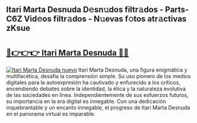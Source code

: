 ## Itari Marta Desnuda D𝚎sn𝚞dos filtr𝚊dos - Parts-C6Z Vid𝚎os filtr𝚊dos - N𝚞evas f𝚘tos atr𝚊ctivas zKsue

# <h2><a href="http://mb6zv5.tromn.icu/?c=Itari+Marta+Desnuda">🔗👉👉👉 Itari Marta Desnuda 🔗🔗</a></h2>

[![Itari Marta Desnuda nuevo](https://i.imgur.com/pEAQMta.gif)](http://mb6zv5.tromn.icu/?c=Itari+Marta+Desnuda)
Itari Marta Desnuda, una figura enigmática y multifacética, desafía la comprensión simple. Su uso pionero de los medios digitales para la autoexpresión ha cautivado y enfurecido a los críticos, encendiendo debates sobre la identidad, la ética y la naturaleza evolutiva de las sociedades en línea. Independientemente de sus esfuerzos futuros, su importancia en la era digital es innegable. Con una dedicación inquebrantable y un encanto innegable, el progreso de Itari Marta Desnuda en el panorama virtual es imparable.
